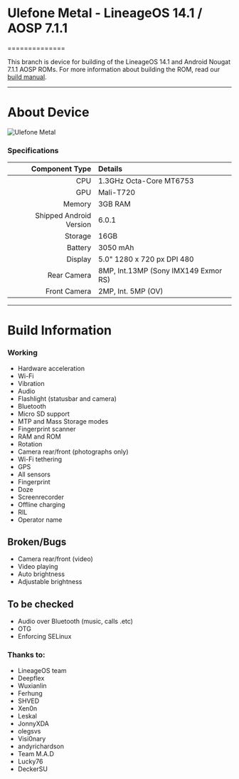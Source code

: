 # Ulefone Metal - LineageOS 14.1 / AOSP 7.1.1
==============

This branch is device for building of the LineageOS 14.1 and Android Nougat 7.1.1 AOSP ROMs. For more information about building the ROM, read our [build manual](manual).

---

# About Device

![Ulefone Metal](http://ulefone.com/images/metal/buy/metal-buy.jpg "Ulefone Metal")


### Specifications

Component Type | Details
-------:|:-------------------------
CPU     | 1.3GHz Octa-Core MT6753
GPU     | Mali-T720
Memory  | 3GB RAM
Shipped Android Version | 6.0.1
Storage | 16GB
Battery | 3050 mAh
Display | 5.0" 1280 x 720 px DPI 480
Rear Camera | 8MP, Int.13MP (Sony IMX149 Exmor RS)
Front Camera | 2MP, Int. 5MP (OV)

---

# Build Information

### Working
 * Hardware acceleration
 * Wi-Fi
 * Vibration
 * Audio
 * Flashlight (statusbar and camera)
 * Bluetooth
 * Micro SD support
 * MTP and Mass Storage modes
 * Fingerprint scanner
 * RAM and ROM
 * Rotation
 * Camera rear/front (photographs only)
 * Wi-Fi tethering
 * GPS
 * All sensors
 * Fingerprint
 * Doze
 * Screenrecorder
 * Offline charging
 * RIL
 * Operator name

## Broken/Bugs
 * Camera rear/front (video)
 * Video playing
 * Auto brightness
 * Adjustable brightness

## To be checked
 * Audio over Bluetooth (music, calls .etc)
 * OTG
 * Enforcing SELinux



### Thanks to:
 * LineageOS team
 * Deepflex
 * Wuxianlin
 * Ferhung
 * SHVED
 * Xen0n
 * Leskal
 * JonnyXDA
 * olegsvs
 * Visi0nary
 * andyrichardson
 * Team M.A.D
 * Lucky76
 * DeckerSU
